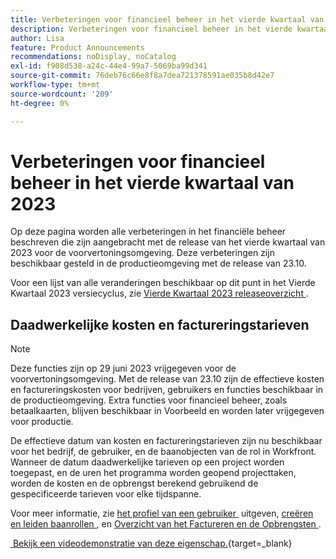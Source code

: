 ```yaml
---
title: Verbeteringen voor financieel beheer in het vierde kwartaal van 2023
description: Verbeteringen voor financieel beheer in het vierde kwartaal van 2023
author: Lisa
feature: Product Announcements
recommendations: noDisplay, noCatalog
exl-id: f908d538-a24c-44e4-99a7-5069ba99d341
source-git-commit: 76deb76c66e8f8a7dea721378591ae035b8d42e7
workflow-type: tm+mt
source-wordcount: '209'
ht-degree: 0%

---
```


# Verbeteringen voor financieel beheer in het vierde kwartaal van 2023

Op deze pagina worden alle verbeteringen in het financiële beheer beschreven die zijn aangebracht met de release van het vierde kwartaal van 2023 voor de voorvertoningsomgeving. Deze verbeteringen zijn beschikbaar gesteld in de productieomgeving met de release van 23.10.

Voor een lijst van alle veranderingen beschikbaar op dit punt in het Vierde Kwartaal 2023 versiecyclus, zie [&#x200B; Vierde Kwartaal 2023 releaseoverzicht &#x200B;](/help/quicksilver/product-announcements/product-releases/23-q4-release-activity/23-q4-release-overview.md).

## Daadwerkelijke kosten en factureringstarieven

>[!NOTE]
>
>Deze functies zijn op 29 juni 2023 vrijgegeven voor de voorvertoningsomgeving. Met de release van 23.10 zijn de effectieve kosten en factureringskosten voor bedrijven, gebruikers en functies beschikbaar in de productieomgeving. Extra functies voor financieel beheer, zoals betaalkaarten, blijven beschikbaar in Voorbeeld en worden later vrijgegeven voor productie.

De effectieve datum van kosten en factureringstarieven zijn nu beschikbaar voor het bedrijf, de gebruiker, en de baanobjecten van de rol in Workfront. Wanneer de datum daadwerkelijke tarieven op een project worden toegepast, en de uren het programma worden geopend projecttaken, worden de kosten en de opbrengst berekend gebruikend de gespecificeerde tarieven voor elke tijdspanne.

Voor meer informatie, zie [&#x200B; het profiel van een gebruiker &#x200B;](/help/quicksilver/administration-and-setup/add-users/create-and-manage-users/edit-a-users-profile.md) uitgeven, [&#x200B; creëren en leiden baanrollen &#x200B;](/help/quicksilver/administration-and-setup/set-up-workfront/organizational-setup/create-manage-job-roles.md), en [&#x200B; Overzicht van het Factureren en de Opbrengsten &#x200B;](/help/quicksilver/manage-work/projects/project-finances/billing-and-revenue-overview.md).

[&#x200B; Bekijk een videodemonstratie van deze eigenschap.](https://video.tv.adobe.com/v/3424915/){target=_blank}
